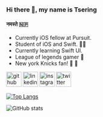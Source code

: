 ### Hi there 👋, my name is Tsering
####  नमस्ते 🇳🇵
- Currently iOS fellow at Pursuit.                                           
- Student of iOS and Swift. 👨‍💻
- Currently learning Swift UI. 
- League of legends gamer 👾
- New york Knicks fan! 🏀 🗽

[<img src='https://cdn.jsdelivr.net/npm/simple-icons@3.0.1/icons/github.svg' alt='github' height='40'>](https://github.com/tseringlamanyc)  [<img src='https://cdn.jsdelivr.net/npm/simple-icons@3.0.1/icons/linkedin.svg' alt='linkedin' height='40'>](https://www.linkedin.com/in/https://www.linkedin.com/in/tsering-lama-nyc//)  [<img src='https://cdn.jsdelivr.net/npm/simple-icons@3.0.1/icons/instagram.svg' alt='instagram' height='40'>](https://www.instagram.com/https://www.instagram.com/tsenyk_ios//)  [<img src='https://cdn.jsdelivr.net/npm/simple-icons@3.0.1/icons/twitter.svg' alt='twitter' height='40'>](https://twitter.com/https://twitter.com/tsenykk)  

[![Top Langs](https://github-readme-stats.vercel.app/api/top-langs/?username=tseringlamanyc&card_width=490)](https://github.com/anuraghazra/github-readme-stats)

![GitHub stats](https://github-readme-stats.vercel.app/api?username=tseringlamanyc&show_icons=true)  


